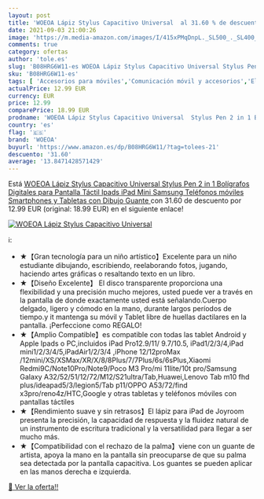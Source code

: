 ```yaml
---
layout: post
title: 'WOEOA Lápiz Stylus Capacitivo Universal  al 31.60 % de descuento'
date: 2021-09-03 21:00:26
image: 'https://m.media-amazon.com/images/I/415xPMqDnpL._SL500_._SL400_.jpg'
comments: true
category: ofertas
author: 'tole.es'
slug: 'B08HRG6W11-es WOEOA Lápiz Stylus Capacitivo Universal Stylus Pen 2 in 1...'
sku: 'B08HRG6W11-es'
tags: [ 'Accesorios para móviles','Comunicación móvil y accesorios','Electrónica','Punteros para móviles','bolígrafos','lápiz','woeoa', ]
actualPrice: 12.99 EUR
currency: EUR
price: 12.99
comparePrice: 18.99 EUR
prodname: 'WOEOA Lápiz Stylus Capacitivo Universal  Stylus Pen 2 in 1 Bolígrafos Digitales para Pantalla Táctil Ipads  iPad Mini Samsung Teléfonos móviles Smartphones y Tabletas con Dibujo Guante '
country: 'es'
flag: '🇪🇸'
brand: 'WOEOA'
buyurl: 'https://www.amazon.es/dp/B08HRG6W11/?tag=tolees-21'
descuento: '31.60'
average: '13.8471428571429'
---
```


Está [WOEOA Lápiz Stylus Capacitivo Universal  Stylus Pen 2 in 1 Bolígrafos Digitales para Pantalla Táctil Ipads  iPad Mini Samsung Teléfonos móviles Smartphones y Tabletas con Dibujo Guante ](https://www.amazon.es/dp/B08HRG6W11/?tag=tolees-21) con 31.60 de descuento por 12.99 EUR (original: 18.99 EUR) en el siguiente enlace!

[![WOEOA Lápiz Stylus Capacitivo Universal ](https://m.media-amazon.com/images/I/415xPMqDnpL._SL500_._SL400_.jpg)](https://www.amazon.es/dp/B08HRG6W11/?tag=tolees-21)

ℹ️:

- ★【Gran tecnología para un niño artístico】Excelente para un niño estudiante dibujando, escribiendo, reelaborando fotos, jugando, haciendo artes gráficas o resaltando texto en un libro.
- ★【Diseño Excelente】 El disco transparente proporciona una flexibilidad y una precisión mucho mejores, usted puede ver a través en la pantalla de donde exactamente usted está señalando.Cuerpo delgado, ligero y cómodo en la mano, durante largos períodos de tiempo.y it mantenga su móvil y Tablet libre de huellas dactilares en la pantalla. ¡Perfeccione como REGALO!
- ★【Amplio Compatible】es compatible con todas las tablet Android y Apple Ipads o PC,incluidos iPad Pro12.9/11/ 9.7/10.5, iPad1/2/3/4,iPad mini1/2/3/4/5,iPadAir1/2/3/4 ,iPhone 12/12proMax /12mini/XS/XSMax/XR/X/8/8Plus/7/7Plus/6s/6sPlus,Xiaomi Redmi9C/Note10Pro/Note9/Poco M3 Pro/mi 11lite/10t pro/Samsung Galaxy A32/52/51/12/72/M12/S21ultra/Tab,Huawei,Lenovo Tab m10 fhd plus/ideapad5/3/legion5/Tab p11/OPPO A53/72/find x3pro/reno4z/HTC,Google y otras tabletas y teléfonos móviles con pantallas táctiles
- ★【Rendimiento suave y sin retrasos】El lápiz para iPad de Joyroom presenta la precisión, la capacidad de respuesta y la fluidez natural de un instrumento de escritura tradicional y la versatilidad para llegar a ser mucho más.
- ★【Compatibilidad con el rechazo de la palma】viene con un guante de artista, apoya la mano en la pantalla sin preocuparse de que su palma sea detectada por la pantalla capacitiva. Los guantes se pueden aplicar en las manos derecha e izquierda.

[🛒 Ver la oferta!!](https://www.amazon.es/dp/B08HRG6W11/?tag=tolees-21)
